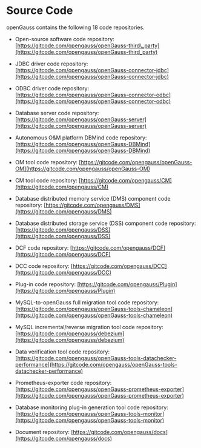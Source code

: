 # Source Code<a name="EN-US_TOPIC_0289899190"></a>

openGauss contains the following 18 code repositories.

-   Open-source software code repository: [https://gitcode.com/opengauss/openGauss-third\_party](https://gitcode.com/opengauss/openGauss-third_party)

-   JDBC driver code repository: [https://gitcode.com/opengauss/openGauss-connector-jdbc](https://gitcode.com/opengauss/openGauss-connector-jdbc)

-   ODBC driver code repository: [https://gitcode.com/opengauss/openGauss-connector-odbc](https://gitcode.com/opengauss/openGauss-connector-odbc)
-   Database server code repository: [https://gitcode.com/opengauss/openGauss-server](https://gitcode.com/opengauss/openGauss-server)
-   Autonomous O&M platform DBMind code repository: [https://gitcode.com/opengauss/openGauss-DBMind](https://gitcode.com/opengauss/openGauss-DBMind)
-   OM tool code repository: [https://gitcode.com/opengauss/openGauss-OM](https://gitcode.com/opengauss/openGauss-OM)
-   CM tool code repository: [https://gitcode.com/opengauss/CM](https://gitcode.com/opengauss/CM)
-   Database distributed memory service \(DMS\) component code repository: [https://gitcode.com/opengauss/DMS](https://gitcode.com/opengauss/DMS)
-   Database distributed storage service \(DSS\) component code repository: [https://gitcode.com/opengauss/DSS](https://gitcode.com/opengauss/DSS)
-   DCF code repository: [https://gitcode.com/opengauss/DCF](https://gitcode.com/opengauss/DCF)
-   DCC code repository: [https://gitcode.com/opengauss/DCC](https://gitcode.com/opengauss/DCC)
-   Plug-in code repository: [https://gitcode.com/opengauss/Plugin](https://gitcode.com/opengauss/Plugin)
-   MySQL-to-openGauss full migration tool code repository: [https://gitcode.com/opengauss/openGauss-tools-chameleon](https://gitcode.com/opengauss/openGauss-tools-chameleon)
-   MySQL incremental/reverse migration tool code repository: [https://gitcode.com/opengauss/debezium](https://gitcode.com/opengauss/debezium)
-   Data verification tool code repository: [https://gitcode.com/opengauss/openGauss-tools-datachecker-performance](https://gitcode.com/opengauss/openGauss-tools-datachecker-performance)
-   Prometheus-exporter code repository: [https://gitcode.com/opengauss/openGauss-prometheus-exporter](https://gitcode.com/opengauss/openGauss-prometheus-exporter)
-   Database monitoring plug-in generation tool code repository: [https://gitcode.com/opengauss/openGauss-tools-monitor](https://gitcode.com/opengauss/openGauss-tools-monitor)
-   Document repository: [https://gitcode.com/opengauss/docs](https://gitcode.com/opengauss/docs)

